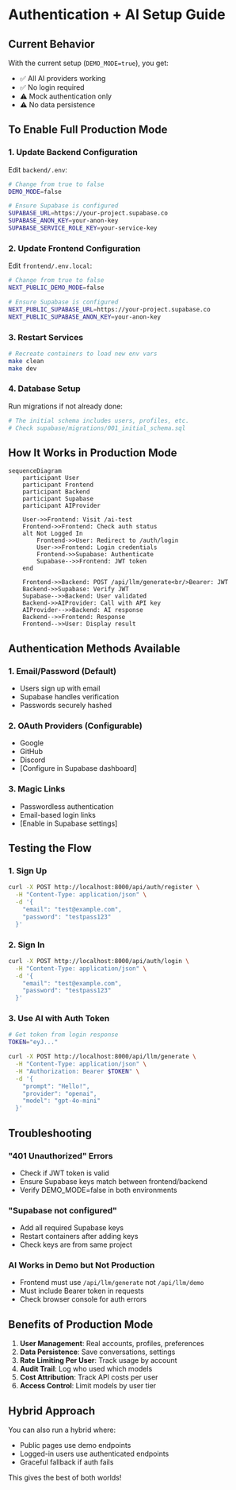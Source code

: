 # Authentication + AI Setup Guide

## Current Behavior

With the current setup (`DEMO_MODE=true`), you get:
- ✅ All AI providers working
- ✅ No login required
- ⚠️ Mock authentication only
- ⚠️ No data persistence

## To Enable Full Production Mode

### 1. Update Backend Configuration

Edit `backend/.env`:
```bash
# Change from true to false
DEMO_MODE=false

# Ensure Supabase is configured
SUPABASE_URL=https://your-project.supabase.co
SUPABASE_ANON_KEY=your-anon-key
SUPABASE_SERVICE_ROLE_KEY=your-service-key
```

### 2. Update Frontend Configuration

Edit `frontend/.env.local`:
```bash
# Change from true to false
NEXT_PUBLIC_DEMO_MODE=false

# Ensure Supabase is configured
NEXT_PUBLIC_SUPABASE_URL=https://your-project.supabase.co
NEXT_PUBLIC_SUPABASE_ANON_KEY=your-anon-key
```

### 3. Restart Services

```bash
# Recreate containers to load new env vars
make clean
make dev
```

### 4. Database Setup

Run migrations if not already done:
```bash
# The initial schema includes users, profiles, etc.
# Check supabase/migrations/001_initial_schema.sql
```

## How It Works in Production Mode

```mermaid
sequenceDiagram
    participant User
    participant Frontend
    participant Backend
    participant Supabase
    participant AIProvider
    
    User->>Frontend: Visit /ai-test
    Frontend->>Frontend: Check auth status
    alt Not Logged In
        Frontend->>User: Redirect to /auth/login
        User->>Frontend: Login credentials
        Frontend->>Supabase: Authenticate
        Supabase-->>Frontend: JWT token
    end
    
    Frontend->>Backend: POST /api/llm/generate<br/>Bearer: JWT
    Backend->>Supabase: Verify JWT
    Supabase-->>Backend: User validated
    Backend->>AIProvider: Call with API key
    AIProvider-->>Backend: AI response
    Backend-->>Frontend: Response
    Frontend-->>User: Display result
```

## Authentication Methods Available

### 1. Email/Password (Default)
- Users sign up with email
- Supabase handles verification
- Passwords securely hashed

### 2. OAuth Providers (Configurable)
- Google
- GitHub  
- Discord
- [Configure in Supabase dashboard]

### 3. Magic Links
- Passwordless authentication
- Email-based login links
- [Enable in Supabase settings]

## Testing the Flow

### 1. Sign Up
```bash
curl -X POST http://localhost:8000/api/auth/register \
  -H "Content-Type: application/json" \
  -d '{
    "email": "test@example.com",
    "password": "testpass123"
  }'
```

### 2. Sign In
```bash
curl -X POST http://localhost:8000/api/auth/login \
  -H "Content-Type: application/json" \
  -d '{
    "email": "test@example.com",
    "password": "testpass123"
  }'
```

### 3. Use AI with Auth Token
```bash
# Get token from login response
TOKEN="eyJ..."

curl -X POST http://localhost:8000/api/llm/generate \
  -H "Content-Type: application/json" \
  -H "Authorization: Bearer $TOKEN" \
  -d '{
    "prompt": "Hello!",
    "provider": "openai",
    "model": "gpt-4o-mini"
  }'
```

## Troubleshooting

### "401 Unauthorized" Errors
- Check if JWT token is valid
- Ensure Supabase keys match between frontend/backend
- Verify DEMO_MODE=false in both environments

### "Supabase not configured" 
- Add all required Supabase keys
- Restart containers after adding keys
- Check keys are from same project

### AI Works in Demo but Not Production
- Frontend must use `/api/llm/generate` not `/api/llm/demo`
- Must include Bearer token in requests
- Check browser console for auth errors

## Benefits of Production Mode

1. **User Management**: Real accounts, profiles, preferences
2. **Data Persistence**: Save conversations, settings
3. **Rate Limiting Per User**: Track usage by account
4. **Audit Trail**: Log who used which models
5. **Cost Attribution**: Track API costs per user
6. **Access Control**: Limit models by user tier

## Hybrid Approach

You can also run a hybrid where:
- Public pages use demo endpoints
- Logged-in users use authenticated endpoints
- Graceful fallback if auth fails

This gives the best of both worlds!